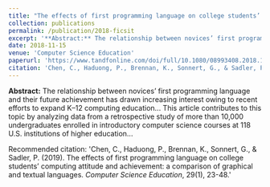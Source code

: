 ```yaml
---
title: "The effects of first programming language on college students’ computing attitude and achievement: a comparison of graphical and textual languages"
collection: publications
permalink: /publication/2018-ficsit
excerpt: '**Abstract:** The relationship between novices’ first programming language and their future achievement has drawn increasing interest owing to recent efforts to expand K–12 computing education...'
date: 2018-11-15
venue: 'Computer Science Education'
paperurl: 'https://www.tandfonline.com/doi/full/10.1080/08993408.2018.1547564'
citation: 'Chen, C., Haduong, P., Brennan, K., Sonnert, G., & Sadler, P. (2019). The effects of first programming language on college students’ computing attitude and achievement: a comparison of graphical and textual languages. <i>Computer Science Education</i>, 29(1), 23-48.'
---
```

**Abstract:** The relationship between novices’ first programming language and their future achievement has drawn increasing interest owing to recent efforts to expand K–12 computing education... This article contributes to this topic by analyzing data from a retrospective study of more than 10,000 undergraduates enrolled in introductory computer science courses at 118 U.S. institutions of higher education...

<!-- [Download paper here](https://academicpages.github.io/files/paper1.pdf) -->

Recommended citation: 'Chen, C., Haduong, P., Brennan, K., Sonnert, G., & Sadler, P. (2019). The effects of first programming language on college students’ computing attitude and achievement: a comparison of graphical and textual languages. <i>Computer Science Education</i>, 29(1), 23-48.'
